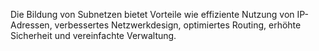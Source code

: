 Die Bildung von Subnetzen bietet Vorteile wie effiziente Nutzung von IP-Adressen, verbessertes Netzwerkdesign, optimiertes Routing, erhöhte Sicherheit und vereinfachte Verwaltung.